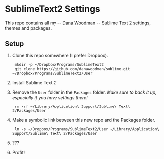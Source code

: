 # SublimeText2 Settings

This repo contains all my -- [Dana Woodman](http://danawoodman.com) -- Sublime Text 2 settings, themes and packages.

## Setup

1. Clone this repo somewhere (I prefer Dropbox).

        mkdir -p ~/Dropbox/Programs/SublimeText2
        git clone https://github.com/danawoodman/sublime.git ~/Dropbox/Programs/SublimeText2/User

2. Install Sublime Text 2
3. Remove the `User` folder in the `Packages` folder. *Make sure to back it up, especially if you have settings there!*

        rm -rf ~/Library/Application\ Support/Sublime\ Text\ 2/Packages/User

4. Make a symbolic link between this new repo and the Packages folder.

        ln -s ~/Dropbox/Programs/SublimeText2/User ~/Library/Application\ Support/Sublime\ Text\ 2/Packages/User

5. ???
6. Profit!
